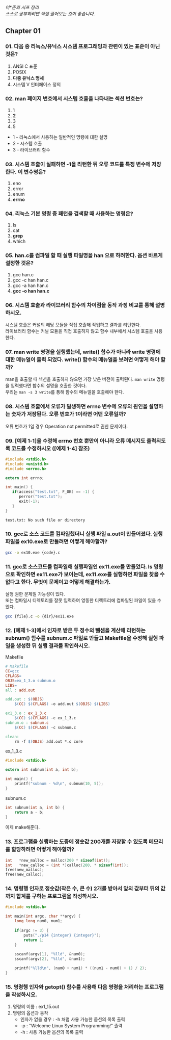 ###### 이*준의 시프 정리 <br> 스스로 공부하려면 직접 풀어보는 것이 좋습니다.

## Chapter 01

### 01. 다음 중 리눅스/유닉스 시스템 프로그래밍과 관련이 있는 표준이 아닌 것은?
1. ANSI C 표준
2. POSIX
3. **다중 유닉스 명세**
4. 시스템 V 인터페이스 정의

### 02. man 페이지 번호에서 시스템 호출을 나타내는 섹션 번호는?
1. 1
2. **2**
3. 3
4. 5

+ 1 - 리눅스에서 사용하는 일반적인 명령에 대한 설명
+ 2 - 시스템 호출
+ 3 - 라이브러리 함수

### 03. 시스템 호출이 실패하면 -1을 리턴한 뒤 오류 코드를 특정 변수에 저장한다. 이 변수명은?
1. eno
2. error
3. enum
4. **errno**

### 04. 리눅스 기본 명령 중 패턴을 검색할 때 사용하는 명령은?
1. ls
2. cat
3. **grep**
4. which

### 05. han.c를 컴파일 할 때 실행 파일명을 han 으로 하려한다. 옵션 바르게 설정한 것은?
1. gcc han.c
2. gcc -c han han.c
3. gcc -a han han.c
4. **gcc -o han han.c**

### 06. 시스템 호출과 라이브러리 함수의 차이점을 동작 과정 비교를 통해 설명하시오.
시스템 호출은 커널의 해당 모듈을 직접 호출해 작업하고 결과를 리턴한다. <br>
라이브러리 함수는 커널 모듈을 직접 호출하지 않고 함수 내부에서 시스템 호출을 사용한다.

### 07. man write 명령을 실행했는데, write() 함수가 아니라 write 명령에 대한 메뉴얼이 출력 되었다. write() 함수의 메뉴얼을 보려면 어떻게 해야 할까?
man을 호출할 때 섹션을 호출하지 않으면 가장 낮은 버전이 출력된다. `man write` 명령을 입력했다면 함수의 설명을 호출한 것이다. <br> 우리는 `man -s 3 write`를 통해 함수의 메뉴얼을 호출해야 한다.

### 08. 시스템 호출에서 오류가 발생하면 errno 변수에 오류의 원인을 설명하는 숫자가 저장된다. 오류 번호가 1이라면 어떤 오류일까?
오류 번호가 1일 경우 Operation not permitted로 권한 문제이다.

### 09. [예제 1-1]을 수정해 errno 번호 뿐만이 아니라 오류 메시지도 출력되도록 코드를 수정하시오 ([예제 1-4] 참조)
``` c
#include <stdio.h>
#include <unistd.h>
#include <errno.h>

extern int errno;

int main() {
   if(access("test.txt", F_OK) == -1) {
      perror("test.txt");
      exit(-1);
   }
}
```

``` bash
test.txt: No such file or directory
```

### 10. gcc로 소스 코드를 컴파일했더니 실행 파일 a.out이 만들어졌다. 실행 파일을 ex10.exe로 만들려면 어떻게 해야할까?
``` bash
gcc -o ex10.exe {code}.c
```

### 11. gcc로 소스코드를 컴파일해 실행파일인 ex11.exe를 만들었다. ls 명령으로 확인하면 ex11.exe가 보이는데, ex11.exe를 실행하면 파일을 찾을 수 없다고 한다. 무엇이 문제이고 어떻게 해결하는가.
실행 권한 문제일 가능성이 있다. <br>
또는 컴파일시 디렉토리를 잘못 입력하여 엉뚱한 디렉토리에 컴파일된 파일이 있을 수 있다.
``` bash
gcc {file}.c -o {dir}/ex11.exe 
```

### 12. [예제 1-3]에서 인자로 받은 두 정수의 뺄셈을 계산해 리턴하는 subnum() 함수를 subnum.c 파일로 만들고 Makefile을 수정해 실행 파일을 생성한 뒤 실행 결과를 확인하시오.

Makefile
``` Makefile
# Makefile
CC=gcc
CFLAGS=
OBJS=ex_1_3.o subnum.o
LIBS=
all : add.out

add.out : $(OBJS)
	$(CC) $(CFLAGS) -o add.out $(OBJS) $(LIBS)

ex1_3.o : ex_1_3.c
	$(CC) $(CFLAGS) -c ex_1_3.c
subnum.o : subnum.c
	$(CC) $(CFLAGS) -c subnum.c

clean:
	rm -f $(OBJS) add.out *.o core
```

ex_1_3.c
``` C
#include <stdio.h>

extern int subnum(int a, int b);

int main() {
    printf("subnum - %d\n", subnum(10, 5));
}
```

subnum.c
``` C
int subnum(int a, int b) {
    return a - b;
}
```
이제 make해준다.

### 13. 프로그램을 실행하는 도중에 정숫값 200개를 저장할 수 있도록 메모리를 할당하려면 어떻게 해야할까?
``` C
int   *new_malloc = malloc(200 * sizeof(int));
int   *new_calloc = (int *)calloc(200, * sizeof(int));
free(new_malloc);
free(new_calloc);
```


### 14. 명령행 인자로 정숫값(작은 수, 큰 수) 2개를 받아서 앞의 값부터 뒤의 값까지 합계를 구하는 프로그램을 작성하시오.
``` C
#include <stdio.h>

int main(int argc, char **argv) {
    long long num0, num1;
    
    if(argc != 3) {
        puts("./p14 {integer} {integer}");
        return 1;
    }
    
    sscanf(argv[1], "%lld", &num0);
    sscanf(argv[2], "%lld", &num1);

    printf("%lld\n", (num0 + num1) * ((num1 - num0) + 1) / 2);
}
```


### 15. 명령행 인자와 getopt() 함수를 사용해 다음 명령을 처리하는 프로그램을 작성하시오.
1. 명령의 이름 : ex1_15.out
2. 명령의 옵션과 동작
   +  인자가 없을 경우 : -h 처럼 사용 가능한 옵션의 목록 출력
   +  -p : "Welcome Linux System Programming!" 출력
   +  -h : 사용 가능한 옵션의 목록 출력

